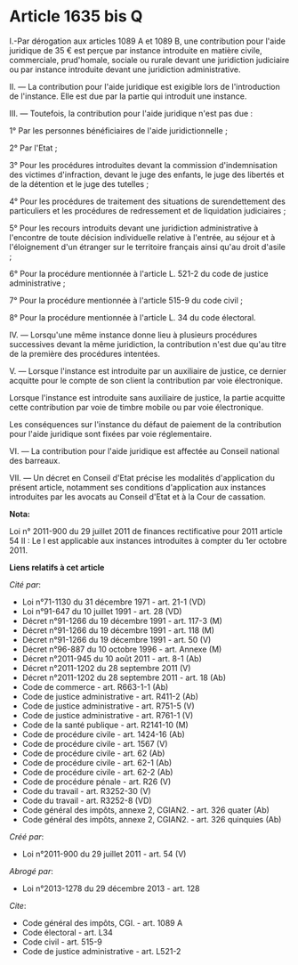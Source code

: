 # Article 1635 bis Q

I.-Par dérogation aux articles 1089 A et 1089 B, une contribution pour l'aide juridique de 35 € est perçue par instance
introduite en matière civile, commerciale, prud'homale, sociale ou rurale devant une juridiction judiciaire ou par instance
introduite devant une juridiction administrative. 

II. ― La contribution pour l'aide juridique est exigible lors de l'introduction de l'instance. Elle est due par la partie qui
introduit une instance. 

III. ― Toutefois, la contribution pour l'aide juridique n'est pas due : 

1° Par les personnes bénéficiaires de l'aide juridictionnelle ; 

2° Par l'Etat ; 

3° Pour les procédures introduites devant la commission d'indemnisation des victimes d'infraction, devant le juge des
enfants, le juge des libertés et de la détention et le juge des tutelles ; 

4° Pour les procédures de traitement des situations de surendettement des particuliers et les procédures de redressement et
de liquidation judiciaires ; 

5° Pour les recours introduits devant une juridiction administrative à l'encontre de toute décision individuelle relative à
l'entrée, au séjour et à l'éloignement d'un étranger sur le territoire français ainsi qu'au droit d'asile ; 

6° Pour la procédure mentionnée à l'article L. 521-2 du code de justice administrative ; 

7° Pour la procédure mentionnée à l'article 515-9 du code civil ; 

8° Pour la procédure mentionnée à l'article L. 34 du code électoral. 

IV. ― Lorsqu'une même instance donne lieu à plusieurs procédures successives devant la même juridiction, la contribution
n'est due qu'au titre de la première des procédures intentées. 

V. ― Lorsque l'instance est introduite par un auxiliaire de justice, ce dernier acquitte pour le compte de son client la
contribution par voie électronique. 

Lorsque l'instance est introduite sans auxiliaire de justice, la partie acquitte cette contribution par voie de timbre mobile
ou par voie électronique. 

Les conséquences sur l'instance du défaut de paiement de la contribution pour l'aide juridique sont fixées par voie
réglementaire. 

VI. ― La contribution pour l'aide juridique est affectée au Conseil national des barreaux. 

VII. ― Un décret en Conseil d'Etat précise les modalités d'application du présent article, notamment ses conditions
d'application aux instances introduites par les avocats au Conseil d'Etat et à la Cour de cassation.

**Nota:**

Loi n° 2011-900 du 29 juillet 2011 de finances rectificative pour 2011 article 54 II : Le I est applicable aux instances
introduites à compter du 1er octobre 2011.

**Liens relatifs à cet article**

_Cité par_:

  - Loi n°71-1130 du 31 décembre 1971 - art. 21-1 (VD)
  - Loi n°91-647 du 10 juillet 1991 - art. 28 (VD)
  - Décret n°91-1266 du 19 décembre 1991 - art. 117-3 (M)
  - Décret n°91-1266 du 19 décembre 1991 - art. 118 (M)
  - Décret n°91-1266 du 19 décembre 1991 - art. 50 (V)
  - Décret n°96-887 du 10 octobre 1996 - art. Annexe (M)
  - Décret n°2011-945 du 10 août 2011 - art. 8-1 (Ab)
  - Décret n°2011-1202 du 28 septembre 2011 (V)
  - Décret n°2011-1202 du 28 septembre 2011 - art. 18 (Ab)
  - Code de commerce - art. R663-1-1 (Ab)
  - Code de justice administrative - art. R411-2 (Ab)
  - Code de justice administrative - art. R751-5 (V)
  - Code de justice administrative - art. R761-1 (V)
  - Code de la santé publique - art. R2141-10 (M)
  - Code de procédure civile - art. 1424-16 (Ab)
  - Code de procédure civile - art. 1567 (V)
  - Code de procédure civile - art. 62 (Ab)
  - Code de procédure civile - art. 62-1 (Ab)
  - Code de procédure civile - art. 62-2 (Ab)
  - Code de procédure pénale - art. R26 (V)
  - Code du travail - art. R3252-30 (V)
  - Code du travail - art. R3252-8 (VD)
  - Code général des impôts, annexe 2, CGIAN2. - art. 326 quater (Ab)
  - Code général des impôts, annexe 2, CGIAN2. - art. 326 quinquies (Ab)

_Créé par_:

  - Loi n°2011-900 du 29 juillet 2011 - art. 54 (V)

_Abrogé par_:

  - Loi n°2013-1278 du 29 décembre 2013 - art. 128

_Cite_:

  - Code général des impôts, CGI. - art. 1089 A
  - Code électoral - art. L34
  - Code civil - art. 515-9
  - Code de justice administrative - art. L521-2
